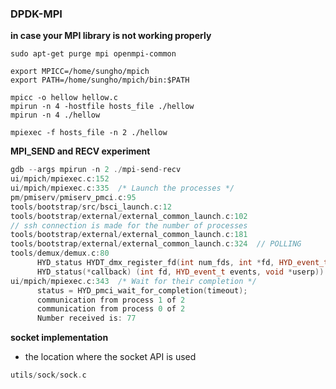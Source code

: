 ### DPDK-MPI

**in case your MPI library is not working properly**
```
sudo apt-get purge mpi openmpi-common
```

```
export MPICC=/home/sungho/mpich
export PATH=/home/sungho/mpich/bin:$PATH

mpicc -o hellow hellow.c
mpirun -n 4 -hostfile hosts_file ./hellow
mpirun -n 4 ./hellow

mpiexec -f hosts_file -n 2 ./hellow
```

**MPI_SEND and RECV experiment**
```c++
gdb --args mpirun -n 2 ./mpi-send-recv
ui/mpich/mpiexec.c:152
ui/mpich/mpiexec.c:335  /* Launch the processes */
pm/pmiserv/pmiserv_pmci.c:95
tools/bootstrap/src/bsci_launch.c:12
tools/bootstrap/external/external_common_launch.c:102
// ssh connection is made for the number of processes
tools/bootstrap/external/external_common_launch.c:181
tools/bootstrap/external/external_common_launch.c:324  // POLLING
tools/demux/demux.c:80
      HYD_status HYDT_dmx_register_fd(int num_fds, int *fd, HYD_event_t events, void *userp,
      HYD_status(*callback) (int fd, HYD_event_t events, void *userp))
ui/mpich/mpiexec.c:343  /* Wait for their completion */
      status = HYD_pmci_wait_for_completion(timeout);
      communication from process 1 of 2
      communication from process 0 of 2
      Number received is: 77
```

**socket implementation**
- the location where the socket API is used
```c++
utils/sock/sock.c




```
